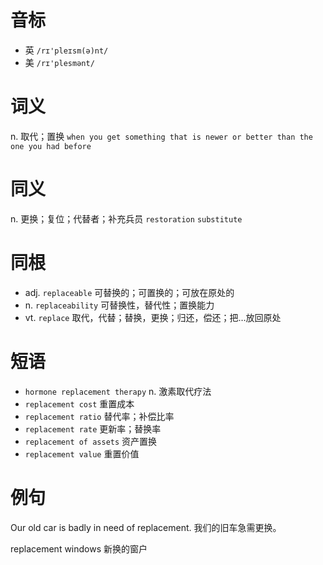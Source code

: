 # 音标

- 英 `/rɪ'pleɪsm(ə)nt/`
- 美 `/rɪ'plesmənt/`

# 词义

n. 取代；置换
`when you get something that is newer or better than the one you had before`

# 同义

n. 更换；复位；代替者；补充兵员
`restoration` `substitute`

# 同根

- adj. `replaceable` 可替换的；可置换的；可放在原处的
- n. `replaceability` 可替换性，替代性；置换能力
- vt. `replace` 取代，代替；替换，更换；归还，偿还；把…放回原处

# 短语

- `hormone replacement therapy` n. 激素取代疗法
- `replacement cost` 重置成本
- `replacement ratio` 替代率；补偿比率
- `replacement rate` 更新率；替换率
- `replacement of assets` 资产置换
- `replacement value` 重置价值

# 例句

Our old car is badly in need of replacement.
我们的旧车急需更换。

replacement windows
新换的窗户



